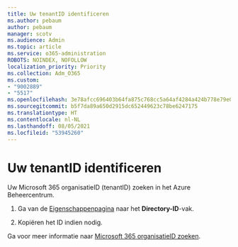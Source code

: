 ```yaml
---
title: Uw tenantID identificeren
ms.author: pebaum
author: pebaum
manager: scotv
ms.audience: Admin
ms.topic: article
ms.service: o365-administration
ROBOTS: NOINDEX, NOFOLLOW
localization_priority: Priority
ms.collection: Adm_O365
ms.custom:
- "9002889"
- "5517"
ms.openlocfilehash: 3e78afcc696403b64fa875c768cc5a64af4284a424b778e79e0921e190a01e22
ms.sourcegitcommit: b5f7da89a650d2915dc652449623c78be6247175
ms.translationtype: HT
ms.contentlocale: nl-NL
ms.lasthandoff: 08/05/2021
ms.locfileid: "53945260"
---
```

# <a name="identify-your-tenant-id"></a>Uw tenantID identificeren

Uw Microsoft 365 organisatieID (tenantID) zoeken in het Azure Beheercentrum.

1. Ga van de [Eigenschappenpagina](https://aka.ms/AzurePropertiesPage) naar het **Directory-ID**-vak.

2. Kopiëren het ID indien nodig.

Ga voor meer informatie naar [Microsoft 365 organisatieID zoeken](https://docs.microsoft.com/onedrive/find-your-office-365-tenant-id).
